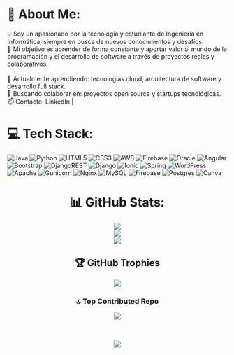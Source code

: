 # 💫 About Me:
💡 Soy un apasionado por la tecnología y estudiante de Ingeniería en Informática, siempre en busca de nuevos conocimientos y desafíos.<br>🎯 Mi objetivo es aprender de forma constante y aportar valor al mundo de la programación y el desarrollo de software a través de proyectos reales y colaborativos.<br><br>🧠 Actualmente aprendiendo: tecnologías cloud, arquitectura de software y desarrollo full stack.<br>🤝 Buscando colaborar en: proyectos open source y startups tecnológicas.<br>📫 Contacto: LinkedIn | 


# 💻 Tech Stack:
![Java](https://img.shields.io/badge/java-%23ED8B00.svg?style=for-the-badge&logo=openjdk&logoColor=white) ![Python](https://img.shields.io/badge/python-3670A0?style=for-the-badge&logo=python&logoColor=ffdd54) ![HTML5](https://img.shields.io/badge/html5-%23E34F26.svg?style=for-the-badge&logo=html5&logoColor=white) ![CSS3](https://img.shields.io/badge/css3-%231572B6.svg?style=for-the-badge&logo=css3&logoColor=white) ![AWS](https://img.shields.io/badge/AWS-%23FF9900.svg?style=for-the-badge&logo=amazon-aws&logoColor=white) ![Firebase](https://img.shields.io/badge/firebase-%23039BE5.svg?style=for-the-badge&logo=firebase) ![Oracle](https://img.shields.io/badge/Oracle-F80000?style=for-the-badge&logo=oracle&logoColor=white) ![Angular](https://img.shields.io/badge/angular-%23DD0031.svg?style=for-the-badge&logo=angular&logoColor=white) ![Bootstrap](https://img.shields.io/badge/bootstrap-%238511FA.svg?style=for-the-badge&logo=bootstrap&logoColor=white) ![DjangoREST](https://img.shields.io/badge/DJANGO-REST-ff1709?style=for-the-badge&logo=django&logoColor=white&color=ff1709&labelColor=gray) ![Django](https://img.shields.io/badge/django-%23092E20.svg?style=for-the-badge&logo=django&logoColor=white) ![Ionic](https://img.shields.io/badge/Ionic-%233880FF.svg?style=for-the-badge&logo=Ionic&logoColor=white) ![Spring](https://img.shields.io/badge/spring-%236DB33F.svg?style=for-the-badge&logo=spring&logoColor=white) ![WordPress](https://img.shields.io/badge/WordPress-%23117AC9.svg?style=for-the-badge&logo=WordPress&logoColor=white) ![Apache](https://img.shields.io/badge/apache-%23D42029.svg?style=for-the-badge&logo=apache&logoColor=white) ![Gunicorn](https://img.shields.io/badge/gunicorn-%298729.svg?style=for-the-badge&logo=gunicorn&logoColor=white) ![Nginx](https://img.shields.io/badge/nginx-%23009639.svg?style=for-the-badge&logo=nginx&logoColor=white) ![MySQL](https://img.shields.io/badge/mysql-4479A1.svg?style=for-the-badge&logo=mysql&logoColor=white) ![Firebase](https://img.shields.io/badge/firebase-a08021?style=for-the-badge&logo=firebase&logoColor=ffcd34) ![Postgres](https://img.shields.io/badge/postgres-%23316192.svg?style=for-the-badge&logo=postgresql&logoColor=white) ![Canva](https://img.shields.io/badge/Canva-%2300C4CC.svg?style=for-the-badge&logo=Canva&logoColor=white)

<div align="center">

  <h1>📊 GitHub Stats:</h1>
  <img src="https://github-readme-stats.vercel.app/api?username=ElagenteK&theme=dark&hide_border=false&include_all_commits=true&count_private=true" /><br/>
  <img src="https://nirzak-streak-stats.vercel.app/?user=ElagenteK&theme=dark&hide_border=false" /><br/>
  <img src="https://github-readme-stats.vercel.app/api/top-langs/?username=ElagenteK&theme=dark&hide_border=false&include_all_commits=true&count_private=true&layout=compact" />

  <h2>🏆 GitHub Trophies</h2>
  <img src="https://github-profile-trophy.vercel.app/?username=ElagenteK&theme=radical&no-frame=true&no-bg=true&margin-w=4" />

  <h3>🔝 Top Contributed Repo</h3>
  <img src="https://github-contributor-stats.vercel.app/api?username=ElagenteK&limit=5&theme=dark&combine_all_yearly_contributions=true" />

  <br/><br/>
  <a href="https://visitcount.itsvg.in">
    <img src="https://visitcount.itsvg.in/api?id=ElagenteK&icon=0&color=0" />
  </a>

  
</div>
